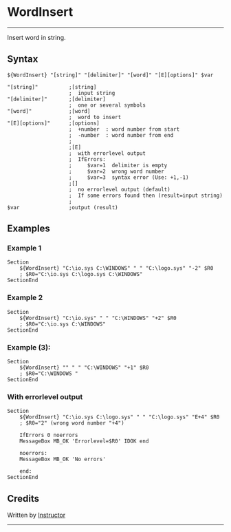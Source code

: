 # WordInsert

---

Insert word in string.

## Syntax

	${WordInsert} "[string]" "[delimiter]" "[word]" "[E][options]" $var

	"[string]"          ;[string]
	                    ;  input string
	"[delimiter]"       ;[delimiter]
	                    ;  one or several symbols
	"[word]"            ;[word]
	                    ;  word to insert
	"[E][options]"      ;[options]
	                    ;  +number  : word number from start
	                    ;  -number  : word number from end
	                    ;
	                    ;[E]
	                    ;  with errorlevel output
	                    ;  IfErrors:
	                    ;     $var=1  delimiter is empty
	                    ;     $var=2  wrong word number
	                    ;     $var=3  syntax error (Use: +1,-1)
	                    ;[]
	                    ;  no errorlevel output (default)
	                    ;  If some errors found then (result=input string)
	                    ;
	$var                ;output (result)

## Examples

### Example 1

	Section
		${WordInsert} "C:\io.sys C:\WINDOWS" " " "C:\logo.sys" "-2" $R0
		; $R0="C:\io.sys C:\logo.sys C:\WINDOWS"
	SectionEnd

### Example 2

	Section
		${WordInsert} "C:\io.sys" " " "C:\WINDOWS" "+2" $R0
		; $R0="C:\io.sys C:\WINDOWS"
	SectionEnd

### Example (3):

	Section
		${WordInsert} "" " " "C:\WINDOWS" "+1" $R0
		; $R0="C:\WINDOWS "
	SectionEnd

### With errorlevel output

	Section
		${WordInsert} "C:\io.sys C:\logo.sys" " " "C:\logo.sys" "E+4" $R0
		; $R0="2" (wrong word number "+4")

		IfErrors 0 noerrors
		MessageBox MB_OK 'Errorlevel=$R0' IDOK end

		noerrors:
		MessageBox MB_OK 'No errors'

		end:
	SectionEnd

## Credits

Written by [Instructor][1]

---

[1]: http://nsis.sourceforge.net/User:Instructor